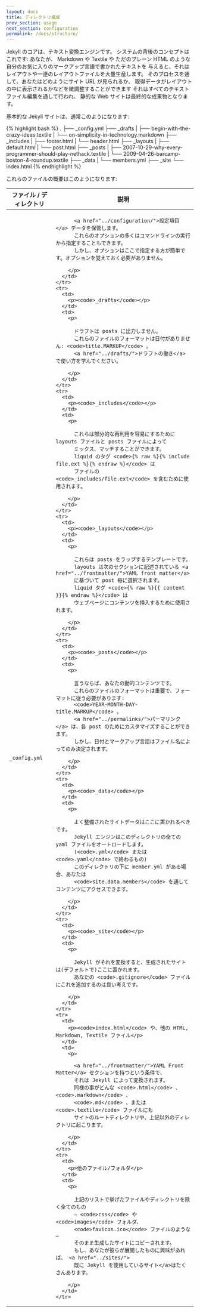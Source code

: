 ```yaml
---
layout: docs
title: ディレクトリ構成
prev_section: usage
next_section: configuration
permalink: /docs/structure/
---
```


<!--original
---
layout: docs
title: Directory structure
prev_section: usage
next_section: configuration
permalink: /docs/structure/
---
-->

Jekyll のコアは、テキスト変換エンジンです。
システムの背後のコンセプトはこれです: 
あなたが、 Markdown や Textile や ただのプレーン HTML のような
自分のお気に入りのマークアップ言語で書かれたテキストを
与えると、それはレイアウトや一連のレイアウトファイルを大量生産します。
そのプロセスを通して、あなたはどのようにサイト URL が見られるか、
取得データがレイアウトの中に表示されるかなどを微調整することができます
それはすべてのテキストファイル編集を通して行われ、
静的な Web サイトは最終的な成果物となります。

<!--original
Jekyll is, at its core, a text transformation engine. The concept behind the
system is this: you give it text written in your favorite markup language, be
that Markdown, Textile, or just plain HTML, and it churns that through a layout
or series of layout files. Throughout that process you can tweak how you want
the site URLs to look, what data gets displayed in the layout, and more. This is
all done through editing text files, and the static web site is the final
product.
-->

基本的な Jekyll サイトは、通常このようになります:

<!--original
A basic Jekyll site usually looks something like this:
-->

{% highlight bash %}
.
├── _config.yml
├── _drafts
|   ├── begin-with-the-crazy-ideas.textile
|   └── on-simplicity-in-technology.markdown
├── _includes
|   ├── footer.html
|   └── header.html
├── _layouts
|   ├── default.html
|   └── post.html
├── _posts
|   ├── 2007-10-29-why-every-programmer-should-play-nethack.textile
|   └── 2009-04-26-barcamp-boston-4-roundup.textile
├── _data
|   └── members.yml
├── _site
└── index.html
{% endhighlight %}

<!--original
{% highlight bash %}
.
├── _config.yml
├── _drafts
|   ├── begin-with-the-crazy-ideas.textile
|   └── on-simplicity-in-technology.markdown
├── _includes
|   ├── footer.html
|   └── header.html
├── _layouts
|   ├── default.html
|   └── post.html
├── _posts
|   ├── 2007-10-29-why-every-programmer-should-play-nethack.textile
|   └── 2009-04-26-barcamp-boston-4-roundup.textile
├── _data
|   └── members.yml
├── _site
└── index.html
{% endhighlight %}
-->

これらのファイルの概要はこのようになります:

<!--original
An overview of what each of these does:
-->

<div class="mobile-side-scroller">
<table>
  <thead>
    <tr>
      <th>ファイル / ディレクトリ</th>
      <th>説明</th>
    </tr>
  </thead>
  <tbody>
    <tr>
      <td>
        <p><code>_config.yml</code></p>
      </td>
      <td>
        <p>

          <a href="../configuration/">設定項目</a> データを保管します。
          これらのオプションの多くはコマンドラインの実行から指定することもできます。
          しかし、オプションはここで指定する方が簡単です。オプションを覚えておく必要がありません。

        </p>
      </td>
    </tr>
    <tr>
      <td>
        <p><code>_drafts</code></p>
      </td>
      <td>
        <p>

          ドラフトは posts に出力しません。
          これらのファイルのフォーマットは日付がありません: <code>title.MARKUP</code> 。
          <a href="../drafts/">ドラフトの働き</a> で使い方を学んでください。

        </p>
      </td>
    </tr>
    <tr>
      <td>
        <p><code>_includes</code></p>
      </td>
      <td>
        <p>

          これらは部分的な再利用を容易にするために layouts ファイルと posts ファイルによって
          ミックス、マッチすることができます。
          liquid のタグ <code>{% raw %}{% include file.ext %}{% endraw %}</code> は
          ファイルの <code>_includes/file.ext</code> を含むために使用されます。

        </p>
      </td>
    </tr>
    <tr>
      <td>
        <p><code>_layouts</code></p>
      </td>
      <td>
        <p>

          これらは posts をラップするテンプレートです。
          layouts は次のセクションに記述されている <a href="../frontmatter/">YAML front matter</a>
          に基づいて post 毎に選択されます。
          liquid タグ <code>{% raw %}{{ content }}{% endraw %}</code> は
          ウェブページにコンテンツを挿入するために使用されます。

        </p>
      </td>
    </tr>
    <tr>
      <td>
        <p><code>_posts</code></p>
      </td>
      <td>
        <p>

          言うならば、あなたの動的コンテンツです。
          これらのファイルのフォーマットは重要で、フォーマットに従う必要があります:
          <code>YEAR-MONTH-DAY-title.MARKUP</code> 。
          <a href="../permalinks/">パーマリンク</a> は、各 post のためにカスタマイズすることができます。
          しかし、日付とマークアップ言語はファイル名によってのみ決定されます。

        </p>
      </td>
    </tr>
    <tr>
      <td>
        <p><code>_data</code></p>
      </td>
      <td>
        <p>

          よく整備されたサイトデータはここに置かれるべきです。
          Jekyll エンジンはこのディレクトリの全ての yaml ファイルをオートロードします。
          (<code>.yml</code> または <code>.yaml</code> で終わるもの)
          このディレクトリの下に member.yml がある場合、あなたは
          <code>site.data.members</code> を通してコンテンツにアクセスできます。

        </p>
      </td>
    </tr>
    <tr>
      <td>
        <p><code>_site</code></p>
      </td>
      <td>
        <p>

          Jekyll がそれを変換すると、生成されたサイトは(デフォルトで)ここに置かれます。
          あなたの <code>.gitignore</code> ファイルにこれを追加するのは良い考えです。

        </p>
      </td>
    </tr>
    <tr>
      <td>
        <p><code>index.html</code> や、他の HTML, Markdown, Textile ファイル</p>
      </td>
      <td>
        <p>

          <a href="../frontmatter/">YAML Front Matter</a> セクションを持つという条件で、
          それは Jekyll によって変換されます。
          同様の事がどんな <code>.html</code> 、 <code>.markdown</code> 、
          <code>.md</code> 、または <code>.textile</code> ファイルにも
          サイトのルートディレクトリや、上記以外のディレクトリに起こります。

        </p>
      </td>
    </tr>
    <tr>
      <td>
        <p>他のファイル/フォルダ</p>
      </td>
      <td>
        <p>

          上記のリストで挙げたファイルやディレクトリを除く全てのもの
          ― <code>css</code> や <code>images</code> フォルダ、
          <code>favicon.ico</code> ファイルのような―
          そのまま生成したサイトにコピーされます。
          もし、あなたが彼らが展開したものに興味があれば、 <a href="../sites/">
          既に Jekyll を使用しているサイト</a>はたくさんあります。

        </p>
      </td>
    </tr>
  </tbody>
</table>
</div>

<!--original
<div class="mobile-side-scroller">
<table>
  <thead>
    <tr>
      <th>File / Directory</th>
      <th>Description</th>
    </tr>
  </thead>
  <tbody>
    <tr>
      <td>
        <p><code>_config.yml</code></p>
      </td>
      <td>
        <p>

          Stores <a href="../configuration/">configuration</a> data. Many of
          these options can be specified from the command line executable but
          it’s easier to specify them here so you don’t have to remember them.

        </p>
      </td>
    </tr>
    <tr>
      <td>
        <p><code>_drafts</code></p>
      </td>
      <td>
        <p>

          Drafts are unpublished posts. The format of these files is without a date: <code>title.MARKUP</code>. Learn how to <a href="../drafts/">work with drafts</a>.

        </p>
      </td>
    </tr>
    <tr>
      <td>
        <p><code>_includes</code></p>
      </td>
      <td>
        <p>

          These are the partials that can be mixed and matched by your layouts
          and posts to facilitate reuse. The liquid tag
          <code>{% raw %}{% include file.ext %}{% endraw %}</code>
          can be used to include the partial in
          <code>_includes/file.ext</code>.

        </p>
      </td>
    </tr>
    <tr>
      <td>
        <p><code>_layouts</code></p>
      </td>
      <td>
        <p>

          These are the templates that wrap posts. Layouts are chosen on a post-
          by-post basis in the <a href="../frontmatter/">YAML front matter</a>,
          which is described in the next section. The liquid tag
          <code>{% raw %}{{ content }}{% endraw %}</code>
          is used to inject content into the web page.

        </p>
      </td>
    </tr>
    <tr>
      <td>
        <p><code>_posts</code></p>
      </td>
      <td>
        <p>

          Your dynamic content, so to speak. The naming convention of these files is
          important, and must follow the format:
          <code>YEAR-MONTH-DAY-title.MARKUP</code>.
          The <a href="../permalinks/">permalinks</a> can be customized for each
          post, but the date and markup language are determined solely by the
          file name.

        </p>
      </td>
    </tr>
    <tr>
      <td>
        <p><code>_data</code></p>
      </td>
      <td>
        <p>

          Well-formatted site data should be placed here. The jekyll engine will 
          autoload all yaml files (ends with <code>.yml</code> or <code>.yaml</code>) 
          in this directory. If there's a file <code>members.yml</code> under the directory, 
          then you can access contents of the file through <code>site.data.members</code>.

        </p>
      </td>
    </tr>
    <tr>
      <td>
        <p><code>_site</code></p>
      </td>
      <td>
        <p>

          This is where the generated site will be placed (by default) once
          Jekyll is done transforming it. It’s probably a good idea to add this
          to your <code>.gitignore</code> file.

        </p>
      </td>
    </tr>
    <tr>
      <td>
        <p><code>index.html</code> and other HTML, Markdown, Textile files</p>
      </td>
      <td>
        <p>

          Provided that the file has a <a href="../frontmatter/">YAML Front
          Matter</a> section, it will be transformed by Jekyll. The same will
          happen for any <code>.html</code>, <code>.markdown</code>,
          <code>.md</code>, or <code>.textile</code> file in your site’s root
          directory or directories not listed above.

        </p>
      </td>
    </tr>
    <tr>
      <td>
        <p>Other Files/Folders</p>
      </td>
      <td>
        <p>

          Every other directory and file except for those listed above—such as
          <code>css</code> and <code>images</code> folders,
          <code>favicon.ico</code> files, and so forth—will be copied verbatim
          to the generated site. There are plenty of <a href="../sites/">sites
          already using Jekyll</a> if you’re curious to see how they’re laid
          out.

        </p>
      </td>
    </tr>
  </tbody>
</table>
</div>
-->
